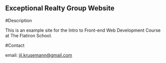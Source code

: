 Exceptional Realty Group Website
---

#Description

This is an example site for the Intro to Front-end Web Development Course at The Flatiron School.

#Contact

email: jil.krusemann@gmail.com
